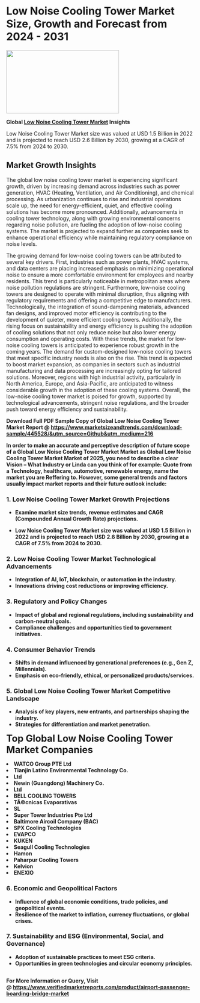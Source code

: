 <H1>Low Noise Cooling Tower Market Size, Growth and Forecast from 2024 - 2031</H1><img class="aligncenter size-medium wp-image-584254" src="https://thirdeyenews.in/wp-content/uploads/2024/09/Global-Market-Research-300x168.jpeg" alt="" width="300" height="168" /><p><strong>Global&nbsp;<a href="https://www.marketsizeandtrends.com/download-sample/445528/&amp;utm_source=Github&utm_medium=216">Low Noise Cooling Tower Market</a> Insights</strong></p><p>Low Noise Cooling Tower Market size was valued at USD 1.5 Billion in 2022 and is projected to reach USD 2.6 Billion by 2030, growing at a CAGR of 7.5% from 2024 to 2030.</p><p><h2>Market Growth Insights</h2> <p>The global low noise cooling tower market is experiencing significant growth, driven by increasing demand across industries such as power generation, HVAC (Heating, Ventilation, and Air Conditioning), and chemical processing. As urbanization continues to rise and industrial operations scale up, the need for energy-efficient, quiet, and effective cooling solutions has become more pronounced. Additionally, advancements in cooling tower technology, along with growing environmental concerns regarding noise pollution, are fueling the adoption of low-noise cooling systems. The market is projected to expand further as companies seek to enhance operational efficiency while maintaining regulatory compliance on noise levels.</p> <p><strong></strong></p> <p>The growing demand for low-noise cooling towers can be attributed to several key drivers. First, industries such as power plants, HVAC systems, and data centers are placing increased emphasis on minimizing operational noise to ensure a more comfortable environment for employees and nearby residents. This trend is particularly noticeable in metropolitan areas where noise pollution regulations are stringent. Furthermore, low-noise cooling towers are designed to operate with minimal disruption, thus aligning with regulatory requirements and offering a competitive edge to manufacturers. Technologically, the integration of sound-dampening materials, advanced fan designs, and improved motor efficiency is contributing to the development of quieter, more efficient cooling towers. Additionally, the rising focus on sustainability and energy efficiency is pushing the adoption of cooling solutions that not only reduce noise but also lower energy consumption and operating costs. With these trends, the market for low-noise cooling towers is anticipated to experience robust growth in the coming years. The demand for custom-designed low-noise cooling towers that meet specific industry needs is also on the rise. This trend is expected to boost market expansion, as companies in sectors such as industrial manufacturing and data processing are increasingly opting for tailored solutions. Moreover, regions with high industrial activity, particularly in North America, Europe, and Asia-Pacific, are anticipated to witness considerable growth in the adoption of these cooling systems. Overall, the low-noise cooling tower market is poised for growth, supported by technological advancements, stringent noise regulations, and the broader push toward energy efficiency and sustainability. <p><strong></p><p><span class=""><strong>Download Full PDF Sample Copy of Global Low Noise Cooling Tower Market Report</strong> @ <a href="https://www.marketsizeandtrends.com/download-sample/445528/&amp;utm_source=Github&utm_medium=216" target="_blank">https://www.marketsizeandtrends.com/download-sample/445528/&amp;utm_source=Github&utm_medium=216</a></span></p><p>In order to make an accurate and perceptive description of future scope of a Global&nbsp;Low Noise Cooling Tower Market Market as Global&nbsp;Low Noise Cooling Tower Market Market of 2025, you need to describe a clear Vision &ndash; What Industry or Linda can you think of for example: Quote from a Technology, healthcare, automotive, renewable energy, name the market you are Reffering to. However, some general trends and factors usually impact market reports and their future outlook include:</p><h3>1.&nbsp;<strong>Low Noise Cooling Tower Market Growth Projections</strong></h3><ul><li>Examine market size trends, revenue estimates and CAGR (Compounded Annual Growth Rate) projections.</li><li><p>Low Noise Cooling Tower Market size was valued at USD 1.5 Billion in 2022 and is projected to reach USD 2.6 Billion by 2030, growing at a CAGR of 7.5% from 2024 to 2030.</p></li></ul><h3>2.&nbsp;<strong>Low Noise Cooling Tower Market Technological Advancements</strong></h3><ul><li>Integration of AI, IoT, blockchain, or automation in the industry.</li><li>Innovations driving cost reductions or improving efficiency.</li></ul><h3>3.&nbsp;<strong>Regulatory and Policy Changes</strong></h3><ul><li>Impact of global and regional regulations, including sustainability and carbon-neutral goals.</li><li>Compliance challenges and opportunities tied to government initiatives.</li></ul><h3>4.&nbsp;<strong>Consumer Behavior Trends</strong></h3><ul><li>Shifts in demand influenced by generational preferences (e.g., Gen Z, Millennials).</li><li>Emphasis on eco-friendly, ethical, or personalized products/services.</li></ul><h3>5.&nbsp;<strong>Global Low Noise Cooling Tower Market Competitive Landscape</strong></h3><ul><li>Analysis of key players, new entrants, and partnerships shaping the industry.</li><li>Strategies for differentiation and market penetration.</li></ul><p data-pm-slice="1 1 []"><span style="color: inherit; font-family: inherit; font-size: 25px;">Top Global Low Noise Cooling Tower Market Companies</span></p><div class="" data-test-id=""><p><li>WATCO Group PTE Ltd</li><li> Tianjin Latino Environmental Technology Co.</li><li> Ltd</li><li> Newin (Guangdong) Machinery Co.</li><li> Ltd</li><li> BELL COOLING TOWERS</li><li> TÃ©cnicas Evaporativas</li><li> SL</li><li> Super Tower Industries Pte Ltd</li><li> Baltimore Aircoil Company (BAC)</li><li> SPX Cooling Technologies</li><li> EVAPCO</li><li> KUKEN</li><li> Seagull Cooling Technologies</li><li> Hamon</li><li> Paharpur Cooling Towers</li><li> Kelvion</li><li> ENEXIO</li></p></div><h3>6.&nbsp;<strong>Economic and Geopolitical Factors</strong></h3><ul><li>Influence of global economic conditions, trade policies, and geopolitical events.</li><li>Resilience of the market to inflation, currency fluctuations, or global crises.</li></ul><h3>7.&nbsp;<strong>Sustainability and ESG (Environmental, Social, and Governance)</strong></h3><ul><li>Adoption of sustainable practices to meet ESG criteria.</li><li>Opportunities in green technologies and circular economy principles.</li></ul><h2><strong style="font-size: 14px;">For More Information or Query, Visit @&nbsp;</strong><a style="background-color: #ffffff; font-size: 14px;" href="https://www.marketsizeandtrends.com/report/low-noise-cooling-tower-market/" target="_blank">https://www.verifiedmarketreports.com/product/airport-passenger-boarding-bridge-market</a></h2>

